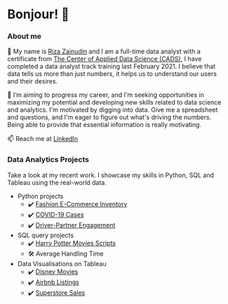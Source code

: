 # Bonjour! 👋

### About me

👐 My name is [Riza Zainudin](https://www.linkedin.com/in/riza-zainudin/) and I am a full-time data analyst with a certificate from [The Center of Applied Data Science (CADS)](https://www.linkedin.com/company/thecads/), I have completed a data analyst track training last February 2021. I believe that data tells us more than just numbers, it helps us to understand our users and their desires.

🌱 I’m aiming to progress my career, and I'm seeking opportunities in maximizing my potential and developing new skills related to data science and analytics. I'm motivated by digging into data. Give me a spreadsheet and questions, and I'm eager to figure out what's driving the numbers. Being able to provide that essential information is really motivating.

📫 Reach me at [LinkedIn](https://www.linkedin.com/in/riza-zainudin/)

### Data Analytics Projects
Take a look at my recent work. I showcase my skills in Python, SQL and Tableau using the real-world data.
  - Python projects
    - ✔️ [Fashion E-Commerce Inventory](https://github.com/RizaZainudin/python-projects/blob/main/Fashion.ipynb)
    - ✔️ [COVID-19 Cases](https://github.com/rizazainudin/python-covid19/blob/main/Covid-19%20Data%20Analysis.ipynb)
    - ✔️ [Driver-Partner Engagement](https://github.com/rizazainudin/python-driver-partner/blob/main/driver_partner_analysis.ipynb)
  - SQL query projects
    - ✔️ [Harry Potter Movies Scripts](https://github.com/rizainudin/sql-projects/blob/main/HarryPotter_SQL.ipynb)
    - 🛠 Average Handling Time
  - Data Visualisations on Tableau 
    - ✔️ [Disney Movies](https://public.tableau.com/app/profile/riza.zainudin/viz/Disney_16210753523740/Dashboard1)
    - ✔️ [Airbnb Listings](https://public.tableau.com/app/profile/riza.zainudin/viz/AIrbnb_16186411719070/R1)
    - ✔️ [Superstore Sales](https://public.tableau.com/app/profile/riza.zainudin/viz/Superstoresales_16158884322510/Dashboard1)
    
